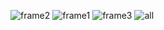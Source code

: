 


![frame2](https://user-images.githubusercontent.com/55014159/111111280-1508af00-8584-11eb-9f60-5a579d5666eb.jpg)
![frame1](https://user-images.githubusercontent.com/55014159/111111314-1df98080-8584-11eb-95bd-086791170afb.jpg)
![frame3](https://user-images.githubusercontent.com/55014159/111111376-349fd780-8584-11eb-9879-6aa4bca12170.jpg)
![all](https://user-images.githubusercontent.com/55014159/111111710-d8898300-8584-11eb-935c-dc27bd954605.JPG)
